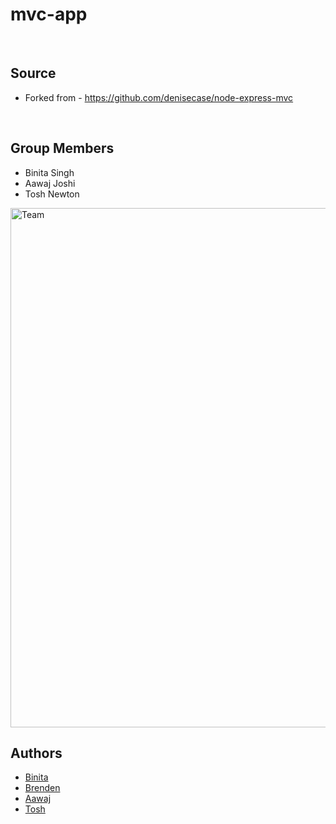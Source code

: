 # mvc-app

<br />

## Source

* Forked from - https://github.com/denisecase/node-express-mvc

<br />

## Group Members

- Binita Singh
- Aawaj Joshi
- Tosh Newton 

<img width="831" alt="Team" src="https://user-images.githubusercontent.com/31771293/68060798-ddbb9a00-fccf-11e9-8944-6cdc0f9d8f81.png">

<br />

## Authors

- [Binita](https://github.com/tanibi)
- [Brenden](https://github.com/S526555)
- [Aawaj](https://github.com/aawajjoshi)
- [Tosh](https://github.com/toshnewton)




